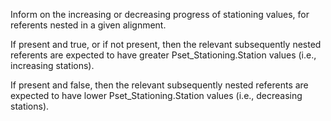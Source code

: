 Inform on the increasing or decreasing progress of stationing values, for referents nested in a given alignment.

If present and true, or if not present, then the relevant subsequently nested referents are expected to have greater Pset_Stationing.Station values (i.e., increasing stations).

If present and false, then the relevant subsequently nested referents are expected to have lower Pset_Stationing.Station values (i.e., decreasing stations).
